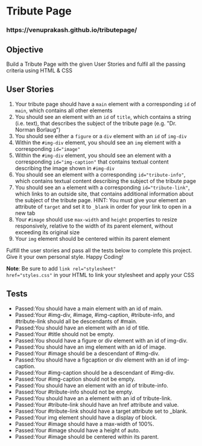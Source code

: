 <h1>Tribute Page</h1>

<h3>https://venuprakash.github.io/tributepage/</h3>

<h2>Objective</h2>
<p>Build a Tribute Page with the given User Stories and fulfil all the passing criteria using HTML & CSS</p>

<h2>User Stories</h2>
<ol>
  <li>Your tribute page should have a <code>main</code> element with a corresponding <code>id</code> of <code>main</code>, which contains all other elements</li>
  <li>You should see an element with an <code>id</code> of <code>title</code>, which contains a string (i.e. text), that describes the subject of the tribute page (e.g. "Dr. Norman Borlaug")</li>
<li>You should see either a <code>figure</code> or a <code>div</code> element with an <code>id</code> of <code>img-div</code></li>
<li>Within the <code>#img-div</code> element, you should see an <code>img</code> element with a corresponding <code>id="image"</code></li>
<li>Within the <code>#img-div</code> element, you should see an element with a corresponding <code>id="img-caption"</code> that contains textual content describing the image shown in <code>#img-div</code></li>
<li>You should see an element with a corresponding <code>id="tribute-info"</code>, which contains textual content describing the subject of the tribute page</li>
<li>You should see an <code>a</code> element with a corresponding <code>id="tribute-link"</code>, which links to an outside site, that contains additional information about the subject of the tribute page. HINT: You must give your element an attribute of <code>target</code> and set it to <code>_blank</code> in order for your link to open in a new tab</li>
<li>Your <code>#image</code> should use <code>max-width</code> and <code>height</code> properties to resize responsively, relative to the width of its parent element, without exceeding its original size</li>
<li>Your <code>img</code> element should be centered within its parent element</li>
</ol>
<p>Fulfill the user stories and pass all the tests below to complete this project. Give it your own personal style. Happy Coding!</br>

<strong>Note</strong>: Be sure to add <code>link rel="stylesheet" href="styles.css"</code> in your HTML to link your stylesheet and apply your CSS</p>

<h2>Tests</h2>
<ul>
  <li>Passed:You should have a main element with an id of main.</li>
<li>Passed:Your #img-div, #image, #img-caption, #tribute-info, and #tribute-link should all be descendants of #main.</li>
<li>Passed:You should have an element with an id of title.</li>
<li>Passed:Your #title should not be empty.</li>
<li>Passed:You should have a figure or div element with an id of img-div.</li>
<li>Passed:You should have an img element with an id of image.</li>
<li>Passed:Your #image should be a descendant of #img-div.</li>
<li>Passed:You should have a figcaption or div element with an id of img-caption.</li>
<li>Passed:Your #img-caption should be a descendant of #img-div.</li>
<li>Passed:Your #img-caption should not be empty.</li>
<li>Passed:You should have an element with an id of tribute-info.</li>
<li>Passed:Your #tribute-info should not be empty.</li>
<li>Passed:You should have an a element with an id of tribute-link.</li>
<li>Passed:Your #tribute-link should have an href attribute and value.</li>
<li>Passed:Your #tribute-link should have a target attribute set to _blank.</li>
<li>Passed:Your img element should have a display of block.</li>
<li>Passed:Your #image should have a max-width of 100%.</li>
<li>Passed:Your #image should have a height of auto.</li>
<li>Passed:Your #image should be centered within its parent.</li>
</ul>
